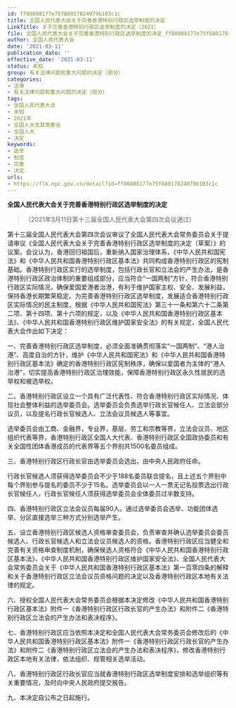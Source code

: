 ```yaml
---
id: ff80808177e75f88017824079b103c1c
title: 全国人民代表大会关于完善香港特别行政区选举制度的决定
LinkTitle: 关于完善香港特别行政区选举制度的决定（2021）
file: 全国人民代表大会关于完善香港特别行政区选举制度的决定_ff80808177e75f88017824079b103c1c.docx
author: 全国人民代表大会
date: '2021-03-11'
publication_date: ''
effective_date: '2021-03-11'
status: 未知
group: 有关法律问题和重大问题的决定（部分）
categories:
- 法律
- 有关法律问题和重大问题的决定（部分）
tags:
- 全国人民代表大会
- 未知
- 2021年
- 全国人大及其常委会
- 全国人大
- 决定
keywords:
- 选举
- 制度
- 完善
- 决定
urls:
- https://flk.npc.gov.cn/detail?id=ff80808177e75f88017824079b103c1c
---
```


**全国人民代表大会关于完善香港特别行政区选举制度的决定**

> （2021年3月11日第十三届全国人民代表大会第四次会议通过）

第十三届全国人民代表大会第四次会议审议了全国人民代表大会常务委员会关于提请审议《全国人民代表大会关于完善香港特别行政区选举制度的决定（草案）》的议案。会议认为，香港回归祖国后，重新纳入国家治理体系，《中华人民共和国宪法》和《中华人民共和国香港特别行政区基本法》共同构成香港特别行政区的宪制基础。香港特别行政区实行的选举制度，包括行政长官和立法会的产生办法，是香港特别行政区政治体制的重要组成部分，应当符合“一国两制”方针，符合香港特别行政区实际情况，确保爱国爱港者治港，有利于维护国家主权、安全、发展利益，保持香港长期繁荣稳定。为完善香港特别行政区选举制度，发展适合香港特别行政区实际情况的民主制度，根据《中华人民共和国宪法》第三十一条和第六十二条第二项、第十四项、第十六项的规定，以及《中华人民共和国香港特别行政区基本法》、《中华人民共和国香港特别行政区维护国家安全法》的有关规定，全国人民代表大会作出如下决定：

一、完善香港特别行政区选举制度，必须全面准确贯彻落实“一国两制”、“港人治港”、高度自治的方针，维护《中华人民共和国宪法》和《中华人民共和国香港特别行政区基本法》确定的香港特别行政区宪制秩序，确保以爱国者为主体的“港人治港”，切实提高香港特别行政区治理效能，保障香港特别行政区永久性居民的选举权和被选举权。

二、香港特别行政区设立一个具有广泛代表性、符合香港特别行政区实际情况、体现社会整体利益的选举委员会。选举委员会负责选举行政长官候任人、立法会部分议员，以及提名行政长官候选人、立法会议员候选人等事宜。

选举委员会由工商、金融界，专业界，基层、劳工和宗教等界，立法会议员、地区组织代表等界，香港特别行政区全国人大代表、香港特别行政区全国政协委员和有关全国性团体香港成员的代表界等五个界别共1500名委员组成。

三、香港特别行政区行政长官由选举委员会选出，由中央人民政府任命。

行政长官候选人须获得选举委员会不少于188名委员联合提名，且上述五个界别中每个界别参与提名的委员不少于15名。选举委员会以一人一票无记名投票选出行政长官候任人，行政长官候任人须获得选举委员会全体委员过半数支持。

四、香港特别行政区立法会议员每届90人。通过选举委员会选举、功能团体选举、分区直接选举三种方式分别选举产生。

五、设立香港特别行政区候选人资格审查委员会，负责审查并确认选举委员会委员候选人、行政长官候选人和立法会议员候选人的资格。香港特别行政区应当健全和完善有关资格审查制度机制，确保候选人资格符合《中华人民共和国香港特别行政区基本法》、《中华人民共和国香港特别行政区维护国家安全法》、全国人民代表大会常务委员会关于《中华人民共和国香港特别行政区基本法》第一百零四条的解释和关于香港特别行政区立法会议员资格问题的决定以及香港特别行政区本地有关法律的规定。

六、授权全国人民代表大会常务委员会根据本决定修改《中华人民共和国香港特别行政区基本法》附件一《香港特别行政区行政长官的产生办法》和附件二《香港特别行政区立法会的产生办法和表决程序》。

七、香港特别行政区应当依照本决定和全国人民代表大会常务委员会修改后的《中华人民共和国香港特别行政区基本法》附件一《香港特别行政区行政长官的产生办法》和附件二《香港特别行政区立法会的产生办法和表决程序》，修改香港特别行政区本地有关法律，依法组织、规管相关选举活动。

八、香港特别行政区行政长官应当就香港特别行政区选举制度安排和选举组织等有关重要情况，及时向中央人民政府提交报告。

九、本决定自公布之日起施行。
